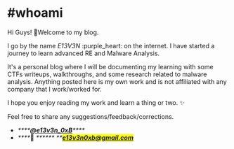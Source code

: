 # #whoami

Hi Guys! :wave:Welcome to my blog.

I go by the name _E13V3N_ :purple\_heart: on the internet. I have started a journey to learn advanced RE and Malware Analysis.

It's a personal blog where I will be documenting my learning with some CTFs writeups, walkthroughs, and some research related to malware analysis. Anything posted here is my own work and is not affiliated with any company that I work/worked for.

I hope you enjoy reading my work and learn a thing or two. :sparkles:

Feel free to share any suggestions/feedback/corrections.

* _****_[_**@e13v3n\_0xB**_](https://twitter.com/e13v3n\_0xb)_****_
* _****_:e-mail: _****** **<mark style="color:blue;">**e13v3n0xb@gmail.com**</mark>_
